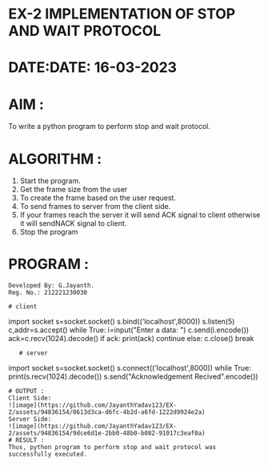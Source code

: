 # EX-2 IMPLEMENTATION OF STOP AND WAIT PROTOCOL

# DATE:DATE: 16-03-2023

# AIM :
To write a python program to perform stop and wait protocol.
# ALGORITHM :
1. Start the program.
2. Get the frame size from the user
3. To create the frame based on the user request.
4. To send frames to server from the client side.
5. If your frames reach the server it will send ACK signal to client otherwise it will sendNACK 
   signal to client.
6. Stop the program

# PROGRAM :
```
Developed By: G.Jayanth.
Reg. No.: 212221230030
```
```
# client
```
import socket
s=socket.socket()
s.bind(('localhost',8000))
s.listen(5)
c,addr=s.accept()
while True:
    i=input("Enter a data: ")
    c.send(i.encode())
    ack=c.recv(1024).decode()
    if ack:
        print(ack)
        continue
    else:
        c.close()
        break
```    
   # server
 ```
import socket
s=socket.socket()
s.connect(('localhost',8000))
while True:
print(s.recv(1024).decode())
s.send("Acknowledgement Recived".encode())
```
# OUTPUT :
Client Side:
![image](https://github.com/JayanthYadav123/EX-2/assets/94836154/0613d3ca-d6fc-4b2d-a6fd-1222d9924e2a)
Server Side:
![image](https://github.com/JayanthYadav123/EX-2/assets/94836154/9dce6d1e-2bb0-48b0-b082-91017c3eaf0a)
# RESULT :
Thus, python program to perform stop and wait protocol was successfully executed.





